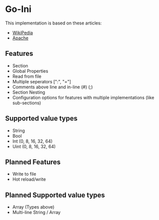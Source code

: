 # Go-Ini

This implementation is based on these articles:
- [WikiPedia](https://en.wikipedia.org/wiki/INI_file) 
- [Apache](http://commons.apache.org/proper/commons-configuration/apidocs/org/apache/commons/configuration2/INIConfiguration.html)

## Features

- Section
- Global Properties
- Read from file
- Multiple seperators [":", "="]
- Comments above line and in-line (#) (;)
- Section Nesting
- Configuration options for features with multiple implementations (like sub-sections)

## Supported value types

- String
- Bool
- Int (0, 8, 16, 32, 64)
- Uint (0, 8, 16, 32, 64)

## Planned Features

- Write to file
- Hot reload/write

## Planned Supported value types

- Array (Types above)
- Multi-line String / Array

